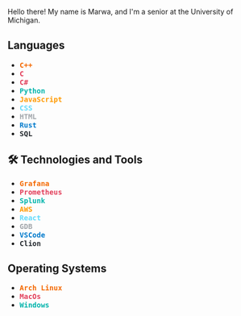 Hello there! My name is Marwa, and I'm a senior at the University of Michigan. 
## Languages
- <kbd><b style="color:#F46800;">C++</b></kbd>
- <kbd><b style="color:#E23E5A;">C</b></kbd>
- <kbd><b style="color:#E23E5A;">C#</b></kbd>
- <kbd><b style="color:#00B4AB;">Python</b></kbd>
- <kbd><b style="color:#FF9900;">JavaScript</b></kbd>
- <kbd><b style="color:#61DAFB;">CSS</b></kbd>
- <kbd><b style="color:#A1A6AB;">HTML</b></kbd>
- <kbd><b style="color:#007ACC;">Rust</b></kbd>
- <kbd><b style="color:#24292E;">SQL</b></kbd>

## 🛠 Technologies and Tools

- <kbd><b style="color:#F46800;">Grafana</b></kbd>
- <kbd><b style="color:#E23E5A;">Prometheus</b></kbd>
- <kbd><b style="color:#00B4AB;">Splunk</b></kbd>
- <kbd><b style="color:#FF9900;">AWS</b></kbd>
- <kbd><b style="color:#61DAFB;">React</b></kbd>
- <kbd><b style="color:#A1A6AB;">GDB</b></kbd>
- <kbd><b style="color:#007ACC;">VSCode</b></kbd>
- <kbd><b style="color:#24292E;">Clion</b></kbd>

## Operating Systems
- <kbd><b style="color:#F46800;">Arch Linux</b></kbd>
- <kbd><b style="color:#E23E5A;">MacOs</b></kbd>
- <kbd><b style="color:#00B4AB;">Windows</b></kbd>
